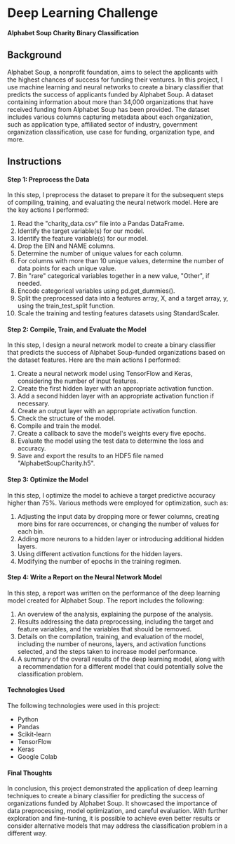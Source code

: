 # Deep Learning Challenge
#### Alphabet Soup Charity Binary Classification

## Background

Alphabet Soup, a nonprofit foundation, aims to select the applicants with the highest chances of success for funding their ventures. In this project, I use machine learning and neural networks to create a binary classifier that predicts the success of applicants funded by Alphabet Soup. A dataset containing information about more than 34,000 organizations that have received funding from Alphabet Soup has been provided. The dataset includes various columns capturing metadata about each organization, such as application type, affiliated sector of industry, government organization classification, use case for funding, organization type, and more.

## Instructions

#### Step 1: Preprocess the Data
In this step, I preprocess the dataset to prepare it for the subsequent steps of compiling, training, and evaluating the neural network model. Here are the key actions I performed:

1. Read the "charity_data.csv" file into a Pandas DataFrame.
2. Identify the target variable(s) for our model.
3. Identify the feature variable(s) for our model.
4. Drop the EIN and NAME columns.
5. Determine the number of unique values for each column.
6. For columns with more than 10 unique values, determine the number of data points for each unique value.
7. Bin "rare" categorical variables together in a new value, "Other", if needed.
8. Encode categorical variables using pd.get_dummies().
9. Split the preprocessed data into a features array, X, and a target array, y, using the train_test_split function.
10. Scale the training and testing features datasets using StandardScaler.


#### Step 2: Compile, Train, and Evaluate the Model
In this step, I design a neural network model to create a binary classifier that predicts the success of Alphabet Soup-funded organizations based on the dataset features. Here are the main actions I performed:

1. Create a neural network model using TensorFlow and Keras, considering the number of input features.
2. Create the first hidden layer with an appropriate activation function.
3. Add a second hidden layer with an appropriate activation function if necessary.
4. Create an output layer with an appropriate activation function.
5. Check the structure of the model.
6. Compile and train the model.
7. Create a callback to save the model's weights every five epochs.
8. Evaluate the model using the test data to determine the loss and accuracy.
9. Save and export the results to an HDF5 file named "AlphabetSoupCharity.h5".


#### Step 3: Optimize the Model
In this step, I optimize the model to achieve a target predictive accuracy higher than 75%. Various methods were employed for optimization, such as:

1. Adjusting the input data by dropping more or fewer columns, creating more bins for rare occurrences, or changing the number of values for each bin.
2. Adding more neurons to a hidden layer or introducing additional hidden layers.
3. Using different activation functions for the hidden layers.
4. Modifying the number of epochs in the training regimen.


#### Step 4: Write a Report on the Neural Network Model
In this step, a report was written on the performance of the deep learning model created for Alphabet Soup. The report includes the following:

1. An overview of the analysis, explaining the purpose of the analysis.
2. Results addressing the data preprocessing, including the target and feature variables, and the variables that should be removed.
3. Details on the compilation, training, and evaluation of the model, including the number of neurons, layers, and activation functions selected, and the steps taken to increase model performance.
4. A summary of the overall results of the deep learning model, along with a recommendation for a different model that could potentially solve the classification problem.


#### Technologies Used

The following technologies were used in this project:

- Python
- Pandas
- Scikit-learn
- TensorFlow
- Keras
- Google Colab

#### Final Thoughts

In conclusion, this project demonstrated the application of deep learning techniques to create a binary classifier for predicting the success of organizations funded by Alphabet Soup. It showcased the importance of data preprocessing, model optimization, and careful evaluation. With further exploration and fine-tuning, it is possible to achieve even better results or consider alternative models that may address the classification problem in a different way.

